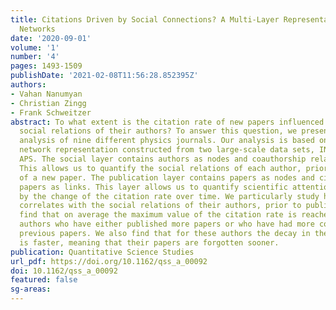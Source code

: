```yaml
---
title: Citations Driven by Social Connections? A Multi-Layer Representation of Coauthorship
  Networks
date: '2020-09-01'
volume: '1'
number: '4'
pages: 1493-1509
publishDate: '2021-02-08T11:56:28.852395Z'
authors:
- Vahan Nanumyan
- Christian Zingg
- Frank Schweitzer
abstract: To what extent is the citation rate of new papers influenced by the past
  social relations of their authors? To answer this question, we present a data-driven
  analysis of nine different physics journals. Our analysis is based on a two-layer
  network representation constructed from two large-scale data sets, INSPIREHEP and
  APS. The social layer contains authors as nodes and coauthorship relations as links.
  This allows us to quantify the social relations of each author, prior to the publication
  of a new paper. The publication layer contains papers as nodes and citations between
  papers as links. This layer allows us to quantify scientific attention as measured
  by the change of the citation rate over time. We particularly study how this change
  correlates with the social relations of their authors, prior to publication. We
  find that on average the maximum value of the citation rate is reached sooner for
  authors who have either published more papers or who have had more coauthors in
  previous papers. We also find that for these authors the decay in the citation rate
  is faster, meaning that their papers are forgotten sooner.
publication: Quantitative Science Studies
url_pdf: https://doi.org/10.1162/qss_a_00092
doi: 10.1162/qss_a_00092
featured: false
sg-areas:
---
```

